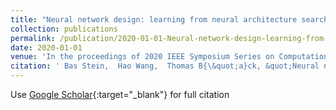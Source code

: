 ```yaml
---
title: "Neural network design: learning from neural architecture search"
collection: publications
permalink: /publication/2020-01-01-Neural-network-design-learning-from-neural-architecture-search
date: 2020-01-01
venue: 'In the proceedings of 2020 IEEE Symposium Series on Computational Intelligence (SSCI)'
citation: ' Bas Stein,  Hao Wang,  Thomas B{\&quot;a}ck, &quot;Neural network design: learning from neural architecture search.&quot; In the proceedings of 2020 IEEE Symposium Series on Computational Intelligence (SSCI), 2020.'
---
```

Use [Google Scholar](https://scholar.google.com/scholar?q=Neural+network+design:+learning+from+neural+architecture+search){:target="_blank"} for full citation